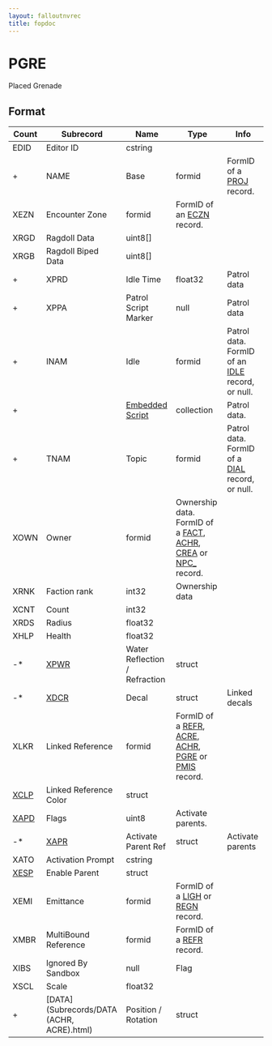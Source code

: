 ```yaml
---
layout: falloutnvrec
title: fopdoc
---
```

PGRE
====

Placed Grenade

## Format

Count | Subrecord | Name | Type | Info
------|-------|------|------|-----
 | EDID | Editor ID | cstring |
+ | NAME | Base | formid | FormID of a [PROJ](PROJ.html) record.
 | XEZN | Encounter Zone | formid | FormID of an [ECZN](ECZN.html) record.
 | XRGD | Ragdoll Data | uint8[] |
 | XRGB | Ragdoll Biped Data | uint8[] |
+ | XPRD | Idle Time | float32 | Patrol data
+ | XPPA | Patrol Script Marker | null | Patrol data
+ | INAM | Idle | formid | Patrol data. FormID of an [IDLE](IDLE.html) record, or null.
+ | | [Embedded Script](Subrecords/Script.html) | collection | Patrol data.
+ | TNAM | Topic | formid | Patrol data. FormID of a [DIAL](DIAL.html) record, or null.
 | XOWN | Owner | formid | Ownership data. FormID of a [FACT](FACT.html), [ACHR](ACHR.html), [CREA](CREA.html) or [NPC_](NPC_.html) record.
 | XRNK | Faction rank | int32 | Ownership data
 | XCNT | Count | int32 |
 | XRDS | Radius | float32 |
 | XHLP | Health | float32 |
-* | [XPWR](Subrecords/XPWR.html) | Water Reflection / Refraction | struct |
-* | [XDCR](Subrecords/XDCR.html) | Decal | struct | Linked decals
 | XLKR | Linked Reference | formid | FormID of a [REFR](REFR.html), [ACRE](ACRE.html), [ACHR](ACHR.html), [PGRE](PGRE.html) or [PMIS](PMIS.html) record.
 | [XCLP](Subrecords/XCLP.html) | Linked Reference Color | struct |
 | [XAPD](Subrecords/XAPD.html) | Flags | uint8 | Activate parents.
-*| [XAPR](Subrecords/XAPR.html) | Activate Parent Ref | struct | Activate parents
 | XATO | Activation Prompt | cstring |
 | [XESP](Subrecords/XESP.html) | Enable Parent | struct |
 | XEMI | Emittance | formid | FormID of a [LIGH](LIGH.html) or [REGN](REGN.html) record.
 | XMBR | MultiBound Reference | formid | FormID of a [REFR](REFR.html) record.
 | XIBS | Ignored By Sandbox | null | Flag
 | XSCL | Scale | float32 |
+ | [DATA](Subrecords/DATA (ACHR, ACRE).html) | Position / Rotation | struct |

